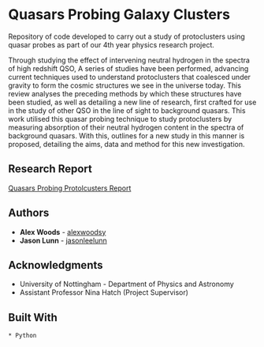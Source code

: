 # Quasars Probing Galaxy Clusters
Repository of code developed to carry out a study of protoclusters using quasar probes as part of our
4th year physics research project.

Through studying the effect of intervening neutral hydrogen in the spectra of high redshift QSO, A
series of studies have been performed, advancing current techniques used to understand protoclusters
that coalesced under gravity to form the cosmic structures we see in the universe today. This
review analyses the preceding methods by which these structures have been studied, as well as
detailing a new line of research, first crafted for use in the study of other QSO in the line of sight
to background quasars. This work utilised this quasar probing technique
to study protoclusters by measuring absorption of their neutral hydrogen content in the spectra of
background quasars. With this, outlines for a new study in this manner is proposed, detailing the
aims, data and method for this new investigation.

## Research Report

[Quasars Probing Protolcusters Report](https://github.com/alexwoodsy/4th_year_project_git/blob/master/Report/Research_Project_Report.pdf)

## Authors

* **Alex Woods** - [alexwoodsy](https://github.com/alexwoodsy)
* **Jason Lunn** - [jasonleelunn](https://github.com/jasonleelunn)

## Acknowledgments

* University of Nottingham - Department of Physics and Astronomy
* Assistant Professor Nina Hatch (Project Supervisor)


## Built With

```
* Python

